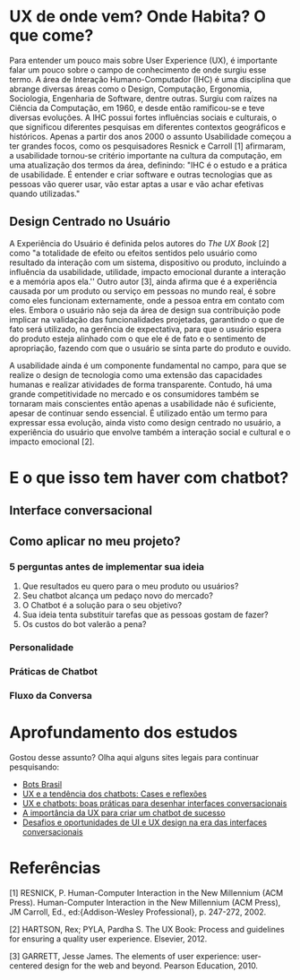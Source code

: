 # UX de onde vem? Onde Habita? O que come?

Para entender um pouco mais sobre User Experience (UX), é importante falar um pouco sobre o campo de conhecimento de onde surgiu esse termo. A área de Interação Humano-Computador (IHC) é uma disciplina que abrange diversas áreas como o Design, Computação, Ergonomia, Sociologia, Engenharia de Software, dentre outras. Surgiu com raízes na Ciência da Computação, em 1960, e desde então ramificou-se e teve diversas evoluções. A IHC possui fortes influências sociais e culturais, o que significou diferentes pesquisas em diferentes contextos geográficos e históricos. Apenas a partir dos anos 2000 o assunto Usabilidade começou a ter grandes focos, como os pesquisadores Resnick e Carroll [1] afirmaram, a usabilidade tornou-se critério importante na cultura da computação, em uma atualização dos termos da área, definindo: "IHC é o estudo e a prática de usabilidade. É entender e criar software e outras tecnologias que as pessoas vão querer usar, vão estar aptas a usar e vão achar efetivas quando utilizadas." 

## Design Centrado no Usuário

A Experiência do Usuário é definida pelos autores do _The UX Book_ [2] como "a totalidade de efeito ou efeitos sentidos pelo usuário como resultado da interação com um sistema, dispositivo ou produto, incluindo a influência da usabilidade, utilidade, impacto emocional durante a interação e a memória apos ela.'' Outro autor [3], ainda afirma que é a experiência causada por um produto ou serviço em pessoas no mundo real, é sobre como eles funcionam externamente, onde a pessoa entra em contato com eles. Embora o usuário não seja da área de design sua contribuição pode implicar na validação das funcionalidades projetadas, garantindo o que de fato será utilizado, na gerência de expectativa, para que o usuário espera do produto esteja alinhado com o que ele é de fato e o sentimento de apropriação, fazendo com que o usuário se sinta parte do produto e ouvido.

A usabilidade ainda é um componente fundamental no campo, para que se realize o design de tecnologia como uma extensão das capacidades humanas e realizar atividades de forma transparente. Contudo, há uma grande competitividade no mercado e os consumidores também se tornaram mais conscientes então apenas a usabilidade não é suficiente, apesar de continuar sendo essencial. É utilizado então um termo para expressar essa evolução, ainda visto como design centrado no usuário, a experiência do usuário que envolve também a interação social e cultural e o impacto emocional [2].

# E o que isso tem haver com chatbot?

## Interface conversacional

## Como aplicar no meu projeto?

### 5 perguntas antes de implementar sua ideia
1. Que resultados eu quero para o meu produto ou usuários?
2. Seu chatbot alcança um pedaço novo do mercado?
3. O Chatbot é a solução para o seu objetivo?
4. Sua ideia tenta substituir tarefas que as pessoas gostam de fazer?
5. Os custos do bot valerão a pena?

### Personalidade

### Práticas de Chatbot

### Fluxo da Conversa


# Aprofundamento dos estudos

Gostou desse assunto? Olha aqui alguns sites legais para continuar pesquisando:

- [Bots Brasil](https://medium.com/botsbrasil)
- [UX e a tendência dos chatbots: Cases e reflexões](http://catarinasdesign.com.br/ux-e-a-tendencia-dos-chatbots-cases-e-reflexoes/)
- [UX e chatbots: boas práticas para desenhar interfaces conversacionais](https://brasil.uxdesign.cc/ux-e-chatbots-boas-pr%C3%A1ticas-para-desenhar-interfaces-conversacionais-9beb0ba293f2)
- [A importância da UX para criar um chatbot de sucesso](https://push.al/a-importancia-do-ux-para-criar-um-chatbot-de-sucesso/)
- [Desafios e oportunidades de UI e UX design na era das interfaces conversacionais](https://take.net/blog/designers/ui-e-ux-design-para-chatbots-e-interfaces-conversacionais)

# Referências

[1] RESNICK, P. Human-Computer Interaction in the New Millennium (ACM Press). Human-Computer Interaction in the New Millennium (ACM Press), JM Carroll, Ed., ed:{Addison-Wesley Professional}, p. 247-272, 2002.

[2] HARTSON, Rex; PYLA, Pardha S. The UX Book: Process and guidelines for ensuring a quality user experience. Elsevier, 2012.

[3] GARRETT, Jesse James. The elements of user experience: user-centered design for the web and beyond. Pearson Education, 2010.


